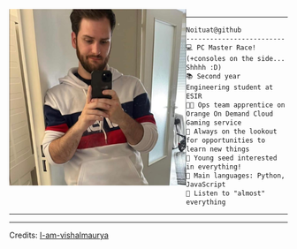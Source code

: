 <img align="left" src="https://github.com/Noituat/Noituat/blob/main/profile_picture.jpg" alt="Unfortunately I didn't find the author of the pic, feel to open a pull request if found" width="320" />
<hr>

```
Noituat@github
-------------------------
💻 PC Master Race! (+consoles on the side... Shhhh :D)
📚 Second year Engineering student at ESIR
🧑‍💻 Ops team apprentice on Orange On Demand Cloud Gaming service
🔭 Always on the lookout for opportunities to learn new things
🌱 Young seed interested in everything!
🌟 Main languages: Python, JavaScript
🎵 Listen to "almost" everything
```
<hr>

------
Credits: [I-am-vishalmaurya](https://github.com/I-am-vishalmaurya)
